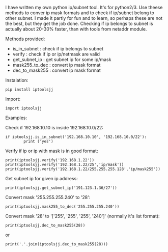 I have written my own python ip/subnet tool. It's for python2/3.
Use theese methods to conver ip mask formats and to check if ip/subnet belong to other subnet.
I made it partly for fun and to learn, so perhaps these are not the best, but they get the job done.
Checking if ip belongs to subnet is actually about 20-30% faster, than with tools from netaddr module.

Methods provided:
- is_in_subnet : check if ip belongs to subnet
- verify : check if ip or ip/netmask are valid
- get_subnet_ip : get subnet ip for some ip/mask
- mask255_to_dec : convert ip mask format
- dec_to_mask255 : convert ip mask format

Instalation:

	pip install iptoolsjj

Import:

	import iptoolsjj

Examples:


Check if 192.168.10.10 is inside 192.168.10.0/22:

	if iptoolsjj.is_in_subnet('192.168.10.10', '192.168.10.0/22'):
    		print ('yes')

Verify if ip or ip with mask is in good format:

	print(iptoolsjj.verify('192.168.1.22'))
	print(iptoolsjj.verify('192.168.1.22/25','ip/mask'))
	print(iptoolsjj.verify('192.168.1.22/255.255.255.128','ip/mask255'))

Get subnet ip for given ip address:

	print(iptoolsjj.get_subnet_ip('191.123.1.36/27'))
			
Convert mask '255.255.255.240' to '28':

	print(iptoolsjj.mask255_to_dec('255.255.255.240'))

Convert mask '28' to '['255', '255', '255', '240']' (normally it's list format):

	print(iptoolsjj.dec_to_mask255(28))

or

	print('.'.join(iptoolsjj.dec_to_mask255(28)))

